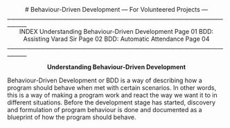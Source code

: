 <center>
# Behaviour-Driven Development     
— For Volunteered Projects —  
</center>
_____________________________________________________________________________________                        
<center>INDEX          
Understanding Behaviour-Driven Development               Page 01                   
BDD: Assisting Varad Sir                                 Page 02                   
BDD: Automatic Attendance                                Page 04</center>                                        
_____________________________________________________________________________________                                            

<center>

**Understanding Behaviour-Driven Development**

</center>

Behaviour-Driven Development or BDD is a way of describing how a program should behave when met with certain scenarios. In other words, this is a way of making a program work and react the way we want it to in different situations. Before the development stage has started, discovery and formulation of program behaviour is done and documented as a blueprint of how the program should behave.
